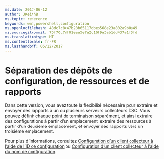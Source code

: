 ```yaml
---
ms.date: 2017-06-12
author: JKeithB
ms.topic: reference
keywords: wmf,powershell,configuration
ms.openlocfilehash: 48dc7c8c47b28b65117dbeb568e23a802a9b0a49
ms.sourcegitcommit: 75f70c7df01eea5e7a2c16f9a3ab1dd437a1f8fd
ms.translationtype: HT
ms.contentlocale: fr-FR
ms.lasthandoff: 06/12/2017
---
```

# <a name="separation-of-configuration-resource-and-report-repositories"></a>Séparation des dépôts de configuration, de ressources et de rapports

Dans cette version, vous avez toute la flexibilité nécessaire pour extraire et envoyer des rapports à un ou plusieurs serveurs collecteurs DSC. Vous pouvez définir chaque point de terminaison séparément, et ainsi extraire des configurations à partir d’un emplacement, extraire des ressources à partir d’un deuxième emplacement, et envoyer des rapports vers un troisième emplacement. 

Pour plus d’informations, consultez [Configuration d’un client collecteur à l’aide de l’ID de configuration](https://msdn.microsoft.com/powershell/dsc/pullclientconfigid) ou [Configuration d’un client collecteur à l’aide du nom de configuration](https://msdn.microsoft.com/powershell/dsc/pullclientconfignames).

